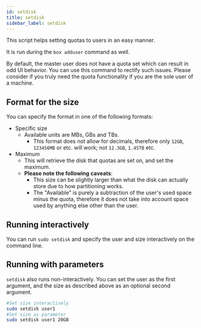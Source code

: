 ```yaml
---
id: setdisk
title: setdisk
sidebar_label: setdisk
---
```


This script helps setting quotas to users in an easy manner.

It is run during the `box adduser` command as well.

By default, the master user does not have a quota set which can result in odd UI behavior. You can use this command to rectify such issues. Please consider if you truly need the quota functionality if you are the sole user of a machine.

## Format for the size

You can specify the format in one of the following formats:

- Specific size
    - Available units are MBs, GBs and TBs.
        - This format does not allow for decimals, therefore only `12GB`, `123456MB` or etc. will work; not `12.3GB`, `1.45TB` etc.
- Maximum
    - This will retrieve the disk that quotas are set on, and set the maximum.  
    - **Please note the following caveats**:
        - This size can be slightly larger than what the disk can actually store due to how partitioning works.
        - The "Available" is purely a subtraction of the user's used space minus the quota, therefore it does not take into account space used by anything else other than the user.

## Running interactively

You can run `sudo setdisk` and specify the user and size interactively on the command line.

## Running with parameters

`setdisk` also runs non-interactively. You can set the user as the first argument, and the size as described above as an optional second argument.

```bash
#Set size interactively
sudo setdisk user1
#Set size as parameter
sudo setdisk user1 20GB
```
